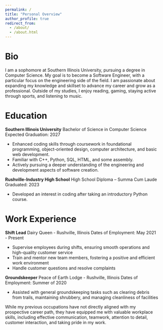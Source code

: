 ```yaml
---
permalink: /
title: "Personal Overview"
author_profile: true
redirect_from: 
  - /about/
  - /about.html
---
```




Bio
======
I am a sophomore at Southern Illinois University, pursuing a degree in Computer Science. My goal is to become a Software Engineer, with a particular focus on the engineering side of the field. I am passionate about expanding my knowledge and skillset to advance my career and grow as a professional. Outside of my studies, I enjoy reading, gaming, staying active through sports, and listening to music. 

Education
======
**Southern Illinois University**
Bachelor of Science in Computer Science
Expected Graduation: 2027

- Enhanced coding skills through coursework in foundational programming, object-oriented design, computer architecture, and basic web development.
- Familiar with C++, Python, SQL, HTML, and some assembly.
- Actively pursuing a deeper understanding of the engineering and development aspects of software creation.

**Rushville-Industry High School**
High School Diploma – Summa Cum Laude
Graduated: 2023

- Developed an interest in coding after taking an introductory Python course.

Work Experience
======
**Shift Lead**
Dairy Queen - Rushville, Illinois
Dates of Employment: May 2021 - Present

- Supervise employees during shifts, ensuring smooth operations and high-quality customer service
- Train and mentor new team members, fostering a positive and efficient work environment
- Handle customer questions and resolve complaints

**Groundskeeper**
Peace of Earth Lodge - Rushville, Illinois
Dates of Employment: Summer of 2020

- Assisted with general groundskeeping tasks such as clearing debris from trails, maintaining shrubbery, and managing cleanliness of facilities

While my previous occupations have not directly aligned with my prospective career path, they have equipped me with valuable workplace skills, including effective communication, teamwork, attention to detail, customer interaction, and taking pride in my work.
